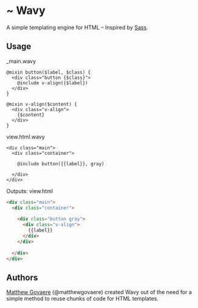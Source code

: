 # ~ Wavy

A simple templating engine for HTML – Inspired by [Sass](http://sass-lang.com).

## Usage

_main.wavy

```wavy
@mixin button($label, $class) {
  <div class="button {$class}">
    @include v-align({$label})
  </div>
}

@mixin v-align($content) {
  <div class="v-align">
    {$content}
  </div>
}
```

view.html.wavy

```wavy
<div class="main">
  <div class="container">
  
    @include button({{label}}, gray)
    
  </div>
</div>
```

Outputs: view.html

```html
<div class="main">
  <div class="container">
  
    <div class="button gray">
      <div class="v-align">
        {{label}}
      </div>
    </div>
    
  </div>
</div>
```

## Authors

[Matthew Govaere](http://matthewgovaere.com) (@matthewgovaere) created Wavy out 
  of the need for a simple method to reuse chunks of code for HTML templates.